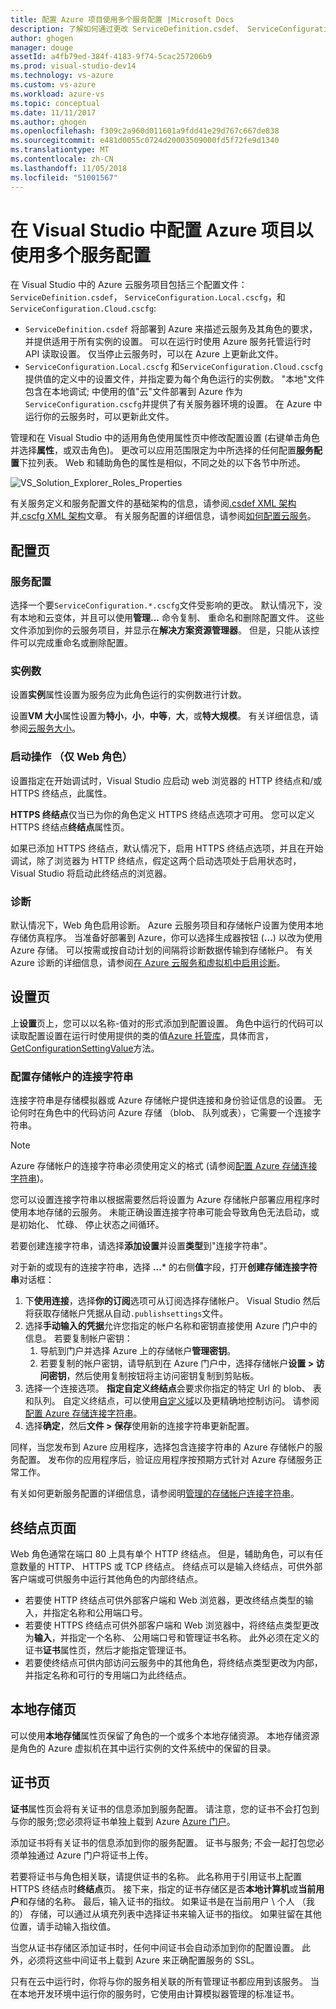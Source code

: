 ```yaml
---
title: 配置 Azure 项目使用多个服务配置 |Microsoft Docs
description: 了解如何通过更改 ServiceDefinition.csdef、 ServiceConfiguration.Local.cscfg 和 ServiceConfiguration.Cloud.cscfg 文件中配置 Azure 云服务项目。
author: ghogen
manager: douge
assetId: a4fb79ed-384f-4183-9f74-5cac257206b9
ms.prod: visual-studio-dev14
ms.technology: vs-azure
ms.custom: vs-azure
ms.workload: azure-vs
ms.topic: conceptual
ms.date: 11/11/2017
ms.author: ghogen
ms.openlocfilehash: f309c2a960d011601a9fdd41e29d767c667de838
ms.sourcegitcommit: e481d0055c0724d20003509000fd5f72fe9d1340
ms.translationtype: MT
ms.contentlocale: zh-CN
ms.lasthandoff: 11/05/2018
ms.locfileid: "51001567"
---
```

# <a name="configuring-your-azure-project-in-visual-studio-to-use-multiple-service-configurations"></a>在 Visual Studio 中配置 Azure 项目以使用多个服务配置

在 Visual Studio 中的 Azure 云服务项目包括三个配置文件： `ServiceDefinition.csdef`， `ServiceConfiguration.Local.cscfg`，和`ServiceConfiguration.Cloud.cscfg`:

- `ServiceDefinition.csdef` 将部署到 Azure 来描述云服务及其角色的要求，并提供适用于所有实例的设置。 可以在运行时使用 Azure 服务托管运行时 API 读取设置。 仅当停止云服务时，可以在 Azure 上更新此文件。
- `ServiceConfiguration.Local.cscfg` 和`ServiceConfiguration.Cloud.cscfg`提供值的定义中的设置文件，并指定要为每个角色运行的实例数。 "本地"文件包含在本地调试; 中使用的值"云"文件部署到 Azure 作为`ServiceConfiguration.cscfg`并提供了有关服务器环境的设置。 在 Azure 中运行你的云服务时，可以更新此文件。

管理和在 Visual Studio 中的适用角色使用属性页中修改配置设置 (右键单击角色并选择**属性**，或双击角色)。 更改可以应用范围限定为中所选择的任何配置**服务配置**下拉列表。 Web 和辅助角色的属性是相似，不同之处的以下各节中所述。

![VS_Solution_Explorer_Roles_Properties](./media/vs-azure-tools-multiple-services-project-configurations/IC784076.png)

有关服务定义和服务配置文件的基础架构的信息，请参阅[.csdef XML 架构](/azure/cloud-services/schema-csdef-file.md)并[.cscfg XML 架构](/azure/cloud-services/schema-cscfg-file.md)文章。 有关服务配置的详细信息，请参阅[如何配置云服务](/azure/cloud-services/cloud-services-how-to-configure-portal)。


## <a name="configuration-page"></a>配置页

### <a name="service-configuration"></a>服务配置

选择一个要`ServiceConfiguration.*.cscfg`文件受影响的更改。 默认情况下，没有本地和云变体，并且可以使用**管理...** 命令复制、 重命名和删除配置文件。 这些文件添加到你的云服务项目，并显示在**解决方案资源管理器**。 但是，只能从该控件可以完成重命名或删除配置。

### <a name="instances"></a>实例数

设置**实例**属性设置为服务应为此角色运行的实例数进行计数。

设置**VM 大小**属性设置为**特小**，**小**，**中等**，**大**，或**特大规模**。  有关详细信息，请参阅[云服务大小](/azure/cloud-services/cloud-services-sizes-specs)。

### <a name="startup-action-web-role-only"></a>启动操作 （仅 Web 角色）

设置指定在开始调试时，Visual Studio 应启动 web 浏览器的 HTTP 终结点和/或 HTTPS 终结点，此属性。

**HTTPS 终结点**仅当已为你的角色定义 HTTPS 终结点选项才可用。 您可以定义 HTTPS 终结点**终结点**属性页。

如果已添加 HTTPS 终结点，默认情况下，启用 HTTPS 终结点选项，并且在开始调试，除了浏览器为 HTTP 终结点，假定这两个启动选项处于启用状态时，Visual Studio 将启动此终结点的浏览器。

### <a name="diagnostics"></a>诊断

默认情况下，Web 角色启用诊断。 Azure 云服务项目和存储帐户设置为使用本地存储仿真程序。 当准备好部署到 Azure，你可以选择生成器按钮 (**...**) 以改为使用 Azure 存储。 可以按需或按自动计划的间隔将诊断数据传输到存储帐户。 有关 Azure 诊断的详细信息，请参阅[在 Azure 云服务和虚拟机中启用诊断](/azure/cloud-services/cloud-services-dotnet-diagnostics)。

## <a name="settings-page"></a>设置页

上**设置**页上，您可以以名称-值对的形式添加到配置设置。 角色中运行的代码可以读取配置设置在运行时使用提供的类的值[Azure 托管库](http://go.microsoft.com/fwlink?LinkID=171026)，具体而言， [GetConfigurationSettingValue](https://msdn.microsoft.com/library/azure/microsoft.windowsazure.serviceruntime.roleenvironment.getconfigurationsettingvalue.aspx)方法。

### <a name="configuring-a-connection-string-for-a-storage-account"></a>配置存储帐户的连接字符串

连接字符串是存储模拟器或 Azure 存储帐户提供连接和身份验证信息的设置。 无论何时在角色中的代码访问 Azure 存储 （blob、 队列或表），它需要一个连接字符串。

> [!Note]
> Azure 存储帐户的连接字符串必须使用定义的格式 (请参阅[配置 Azure 存储连接字符串](/azure/storage/common/storage-configure-connection-string))。

您可以设置连接字符串以根据需要然后将设置为 Azure 存储帐户部署应用程序时使用本地存储的云服务。 未能正确设置连接字符串可能会导致角色无法启动，或是初始化、 忙碌、 停止状态之间循环。

若要创建连接字符串，请选择**添加设置**并设置**类型**到"连接字符串"。

对于新的或现有的连接字符串，选择 **...*** 的右侧**值**字段，打开**创建存储连接字符串**对话框：

1. 下**使用连接**，选择**你的订阅**选项可从订阅选择存储帐户。 Visual Studio 然后将获取存储帐户凭据从自动`.publishsettings`文件。
1. 选择**手动输入的凭据**允许您指定的帐户名称和密钥直接使用 Azure 门户中的信息。 若要复制帐户密钥：
    1. 导航到门户并选择 Azure 上的存储帐户**管理密钥**。
    1. 若要复制的帐户密钥，请导航到在 Azure 门户中，选择存储帐户**设置 > 访问密钥**，然后使用复制按钮将主访问密钥复制到剪贴板。
1. 选择一个连接选项。 **指定自定义终结点**会要求你指定的特定 Url 的 blob、 表和队列。 自定义终结点，可以使用[自定义域](/azure/storage/blobs/storage-custom-domain-name.md)以及更精确地控制访问。 请参阅[配置 Azure 存储连接字符串](/azure/storage/common/storage-configure-connection-string)。
1. 选择**确定**，然后**文件 > 保存**使用新的连接字符串更新配置。

同样，当您发布到 Azure 应用程序，选择包含连接字符串的 Azure 存储帐户的服务配置。 发布你的应用程序后，验证应用程序按预期方式针对 Azure 存储服务正常工作。

有关如何更新服务配置的详细信息，请参阅明[管理的存储帐户连接字符串](vs-azure-tools-configure-roles-for-cloud-service.md#manage-connection-strings-for-storage-accounts)。

## <a name="endpoints-page"></a>终结点页面

Web 角色通常在端口 80 上具有单个 HTTP 终结点。 但是，辅助角色，可以有任意数量的 HTTP、 HTTPS 或 TCP 终结点。 终结点可以是输入终结点，可供外部客户端或可供服务中运行其他角色的内部终结点。

- 若要使 HTTP 终结点可供外部客户端和 Web 浏览器，更改终结点类型的输入，并指定名称和公用端口号。
- 若要使 HTTPS 终结点可供外部客户端和 Web 浏览器中，将终结点类型更改为**输入**，并指定一个名称、 公用端口号和管理证书名称。 此外必须在定义的证书**证书**属性页，然后才能指定管理证书。 
- 若要使终结点可供内部访问云服务中的其他角色，将终结点类型更改为内部，并指定名称和可行的专用端口为此终结点。

## <a name="local-storage-page"></a>本地存储页

可以使用**本地存储**属性页保留了角色的一个或多个本地存储资源。 本地存储资源是角色的 Azure 虚拟机在其中运行实例的文件系统中的保留的目录。

## <a name="certificates-page"></a>证书页

**证书**属性页会将有关证书的信息添加到服务配置。 请注意，您的证书不会打包到与你的服务;您必须将证书单独上载到 Azure [Azure 门户](http://portal.azure.com)。

添加证书将有关证书的信息添加到你的服务配置。 证书与服务; 不会一起打包您必须单独通过 Azure 门户将证书上传。

若要将证书与角色相关联，请提供证书的名称。 此名称用于引用证书上配置 HTTPS 终结点时**终结点**页。 接下来，指定的证书存储区是否**本地计算机**或**当前用户**和存储的名称。 最后，输入证书的指纹。 如果证书是在当前用户 \ 个人 （我的） 存储，可以通过从填充列表中选择证书来输入证书的指纹。 如果驻留在其他位置，请手动输入指纹值。

当您从证书存储区添加证书时，任何中间证书会自动添加到你的配置设置。 此外，必须将这些中间证书上载到 Azure 来正确配置服务的 SSL。

只有在云中运行时，你将与你的服务相关联的所有管理证书都应用到该服务。 当在本地开发环境中运行你的服务时，它使用由计算模拟器管理的标准证书。
